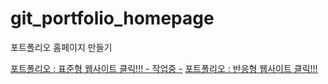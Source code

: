 # git_portfolio_homepage
포트폴리오 홈페이지 만들기

[포트폴리오 : 표준형 웹사이트 클릭!!! - 작업중 -](https://lim-jae-hun.github.io/git_portfolio_homepage/responsive/WebContent/html/index.html) 
[포트폴리오 : 반응형 웹사이트 클릭!!!](https://lim-jae-hun.github.io/git_portfolio_homepage/responsive/WebContent/html/index.html)



